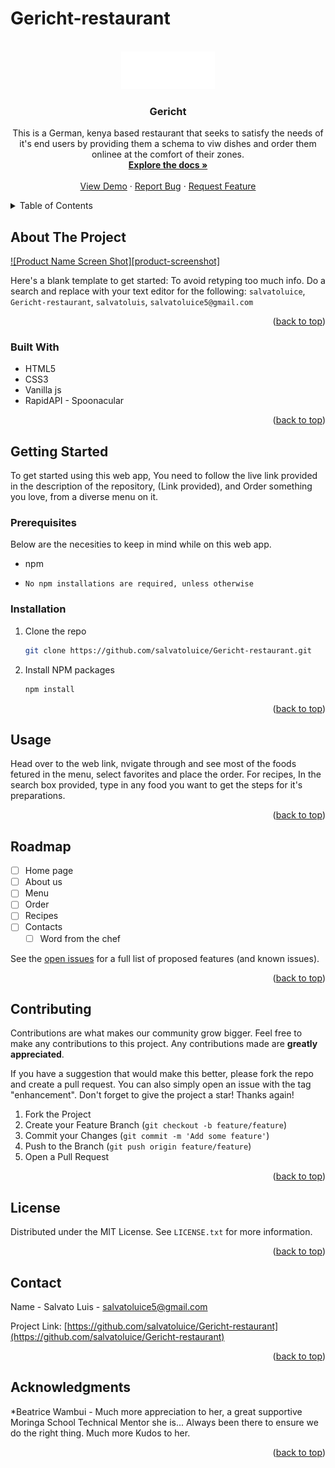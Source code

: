 #                              Gericht-restaurant

<a name="readme-top"></a>
<!-- PROJECT LOGO -->
<br />
<div align="center">
  <a href="https://github.com/salvatoluice/Gericht-restaurant">
    <img src="./assets/gericht.png" alt="Logo" width="150" height="60">
  </a>

<h3 align="center">Gericht</h3>

  <p align="center">
    This is a German, kenya based restaurant that seeks to satisfy the needs of it's end users by providing them a schema to viw dishes and order them onlinee at the comfort of their zones. 
    <br />
    <a href="https://github.com/salvatoluice/Gericht-restaurant"><strong>Explore the docs »</strong></a>
    <br />
    <br />
    <a href="https://github.com/salvatoluice/Gericht-restaurant">View Demo</a>
    ·
    <a href="https://github.com/salvatoluice/Gericht-restaurant/issues">Report Bug</a>
    ·
    <a href="https://github.com/salvatoluice/Gericht-restaurant/issues">Request Feature</a>
  </p>
</div>



<!-- TABLE OF CONTENTS -->
<details>
  <summary>Table of Contents</summary>
  <ol>
    <li>
      <a href="#about-the-project">About The Project</a>
      <ul>
        <li><a href="#built-with">Built With</a></li>
      </ul>
    </li>
    <li>
      <a href="#getting-started">Getting Started</a>
      <ul>
        <li><a href="#prerequisites">Prerequisites</a></li>
        <li><a href="#Usage">Usage</a></li>
      </ul>
    </li>
    <li><a href="#usage">Usage</a></li>
    <li><a href="#roadmap">Roadmap</a></li>
    <li><a href="#contributing">Contributing</a></li>
    <li><a href="#license">License</a></li>
    <li><a href="#contact">Contact</a></li>
    <li><a href="#acknowledgments">Acknowledgments</a></li>
  </ol>
</details>



<!-- ABOUT THE PROJECT -->
## About The Project

[![Product Name Screen Shot][product-screenshot]](https://example.com)

Here's a blank template to get started: To avoid retyping too much info. Do a search and replace with your text editor for the following: `salvatoluice`, `Gericht-restaurant`, `salvatoluis`, `salvatoluice5@gmail.com`

<p align="right">(<a href="#readme-top">back to top</a>)</p>



### Built With

* HTML5
* CSS3
* Vanilla js
* RapidAPI - Spoonacular

<p align="right">(<a href="#readme-top">back to top</a>)</p>



<!-- GETTING STARTED -->
## Getting Started

To get started using this web app, You need to follow the live link provided in the description of the repository, (Link provided), and Order something you love, from a diverse menu on it.

### Prerequisites

Below are the necesities to keep in mind while on this web app.
* npm
*     No npm installations are required, unless otherwise
  

### Installation
1. Clone the repo
   ```sh
   git clone https://github.com/salvatoluice/Gericht-restaurant.git
   ```
2. Install NPM packages
   ```sh
   npm install
   ```

<p align="right">(<a href="#readme-top">back to top</a>)</p>



<!-- USAGE EXAMPLES -->
## Usage

Head over to the web link, nvigate through and see most of the foods fetured in the menu, select favorites and place the order.
For recipes, In the search box provided, type in any food you want to get the steps for it's preparations.


<p align="right">(<a href="#readme-top">back to top</a>)</p>


## Roadmap

- [ ] Home page
- [ ] About us
- [ ] Menu
- [ ] Order
- [ ] Recipes
- [ ] Contacts
    - [ ] Word from the chef

See the [open issues](https://github.com/salvatoluice/Gericht-restaurant/issues) for a full list of proposed features (and known issues).

<p align="right">(<a href="#readme-top">back to top</a>)</p>


## Contributing

Contributions are what makes our community grow bigger. Feel free to make any contributions to this project. Any contributions made are **greatly appreciated**.

If you have a suggestion that would make this better, please fork the repo and create a pull request. You can also simply open an issue with the tag "enhancement".
Don't forget to give the project a star! Thanks again!

1. Fork the Project
2. Create your Feature Branch (`git checkout -b feature/feature`)
3. Commit your Changes (`git commit -m 'Add some feature'`)
4. Push to the Branch (`git push origin feature/feature`)
5. Open a Pull Request

<p align="right">(<a href="#readme-top">back to top</a>)</p>


## License

Distributed under the MIT License. See `LICENSE.txt` for more information.

<p align="right">(<a href="#readme-top">back to top</a>)</p>



<!-- CONTACT -->
## Contact

Name - Salvato Luis - salvatoluice5@gmail.com

Project Link: [https://github.com/salvatoluice/Gericht-restaurant](https://github.com/salvatoluice/Gericht-restaurant)

<p align="right">(<a href="#readme-top">back to top</a>)</p>


## Acknowledgments

*Beatrice Wambui - Much more appreciation to her, a great supportive Moringa School Technical Mentor she is... Always been there to ensure we do the right thing. Much more Kudos to her.

<p align="right">(<a href="#readme-top">back to top</a>)</p>




